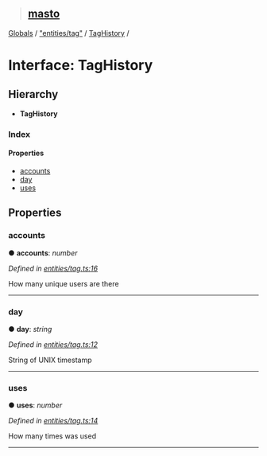 > ## [masto](../README.md)

[Globals](../globals.md) / ["entities/tag"](../modules/_entities_tag_.md) / [TagHistory](_entities_tag_.taghistory.md) /

# Interface: TagHistory

## Hierarchy

* **TagHistory**

### Index

#### Properties

* [accounts](_entities_tag_.taghistory.md#accounts)
* [day](_entities_tag_.taghistory.md#day)
* [uses](_entities_tag_.taghistory.md#uses)

## Properties

###  accounts

● **accounts**: *number*

*Defined in [entities/tag.ts:16](https://github.com/neet/masto.js/blob/3506035/src/entities/tag.ts#L16)*

How many unique users are there

___

###  day

● **day**: *string*

*Defined in [entities/tag.ts:12](https://github.com/neet/masto.js/blob/3506035/src/entities/tag.ts#L12)*

String of UNIX timestamp

___

###  uses

● **uses**: *number*

*Defined in [entities/tag.ts:14](https://github.com/neet/masto.js/blob/3506035/src/entities/tag.ts#L14)*

How many times was used

___